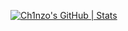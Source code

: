 
[![Ch1nzo's GitHub | Stats](https://stats.quine.sh/Ch1nzo/github?theme=dark)](https://quine.sh?utm_source=widgets&utm_campaign=Ch1nzo)
